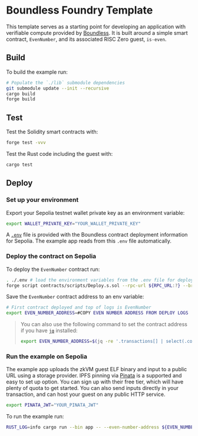 # Boundless Foundry Template

This template serves as a starting point for developing an application with verifiable compute provided by [Boundless][boundless-homepage].
It is built around a simple smart contract, `EvenNumber`, and its associated RISC Zero guest, `is-even`.

## Build

To build the example run:

```bash
# Populate the `./lib` submodule dependencies
git submodule update --init --recursive
cargo build
forge build
```

## Test

Test the Solidity smart contracts with:

```bash
forge test -vvv
```

Test the Rust code including the guest with:

```bash
cargo test
```

## Deploy

### Set up your environment

Export your Sepolia testnet wallet private key as an environment variable:

```bash
export WALLET_PRIVATE_KEY="YOUR_WALLET_PRIVATE_KEY"
```

A [`.env`](./.env) file is provided with the Boundless contract deployment information for Sepolia.
The example app reads from this `.env` file automatically.

### Deploy the contract on Sepolia

To deploy the `EvenNumber` contract run:

```bash
. ./.env # load the environment variables from the .env file for deployment
forge script contracts/scripts/Deploy.s.sol --rpc-url ${RPC_URL:?} --broadcast -vv
```

Save the `EvenNumber` contract address to an env variable:

<!-- TODO: Update me -->
```bash
# First contract deployed and top of logs is EvenNumber
export EVEN_NUMBER_ADDRESS=#COPY EVEN NUMBER ADDRESS FROM DEPLOY LOGS
```

> You can also use the following command to set the contract address if you have [`jq`][jq] installed:
>
> ```bash
> export EVEN_NUMBER_ADDRESS=$(jq -re '.transactions[] | select(.contractName == "EvenNumber") | .contractAddress' ./broadcast/Deploy.s.sol/11155111/run-latest.json)
> ```

### Run the example on Sepolia

The example app uploads the zkVM guest ELF binary and input to a public URL using a storage provider.
IPFS pinning via [Pinata](https://pinata.cloud/) is a supported and easy to set up option.
You can sign up with their free tier, which will have plenty of quota to get started.
You can also send inputs directly in your transaction, and can host your guest on any public HTTP service.

```bash
export PINATA_JWT="YOUR_PINATA_JWT"
```

To run the example run:

```bash
RUST_LOG=info cargo run --bin app -- --even-number-address ${EVEN_NUMBER_ADDRESS:?} --number 4
```

[jq]: https://jqlang.github.io/jq/
[boundless-homepage]: https://beboundless.xyz
[sepolia]: https://ethereum.org/en/developers/docs/networks/#sepolia
